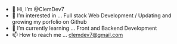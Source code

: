 - 👋 Hi, I’m @ClemDev7
- 👀 I’m interested in ... Full stack Web Development / Updating and growing my porfolio on Github
- 🌱 I’m currently learning ... Front and Backend Development
- 📫 How to reach me ... clemdev7@gmail.com

<!---
ClemDev7/ClemDev7 is a ✨ special ✨ repository because its `README.md` (this file) appears on your GitHub profile.
You can click the Preview link to take a look at your changes.
--->

